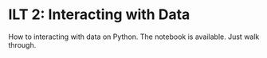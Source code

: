 # ILT 2: Interacting with Data

How to interacting with data on Python. The notebook is available. Just walk through.
